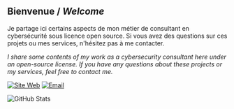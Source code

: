 ## Bienvenue / *Welcome*

Je partage ici certains aspects de mon métier de consultant en cybersécurité sous licence open source. Si vous avez des questions sur ces projets ou mes services, n'hésitez pas à me contacter.

*I share some contents of my work as a cybersecurity consultant here under an open-source license. If you have any questions about these projects or my services, feel free to contact me.*


[![Site Web](https://img.shields.io/badge/Website-3776AB?style=for-the-badge&logo=firefox-browser&logoColor=white)](https://taisen.fr)
[![Email](https://img.shields.io/badge/Email-8B89CC?style=for-the-badge&logo=protonmail&logoColor=white)](mailto:michael.vacarella@protonmail.com)

![GitHub Stats](https://github-readme-stats.vercel.app/api?username=Aif4thah&show_icons=true&theme=radical)